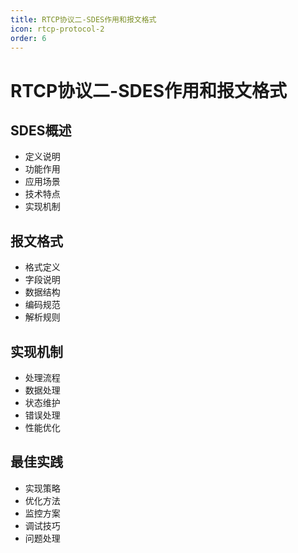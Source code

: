 ```yaml
---
title: RTCP协议二-SDES作用和报文格式
icon: rtcp-protocol-2
order: 6
---
```


# RTCP协议二-SDES作用和报文格式

## SDES概述
- 定义说明
- 功能作用
- 应用场景
- 技术特点
- 实现机制

## 报文格式
- 格式定义
- 字段说明
- 数据结构
- 编码规范
- 解析规则

## 实现机制
- 处理流程
- 数据处理
- 状态维护
- 错误处理
- 性能优化

## 最佳实践
- 实现策略
- 优化方法
- 监控方案
- 调试技巧
- 问题处理
